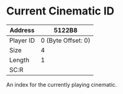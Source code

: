 #  Current Cinematic ID
Address   | 5122B8
----------|-------------
Player ID | 0 (Byte Offset: 0)
Size 	  | 4
Length 	  | 1
SC:R      | 

An index for the currently playing cinematic.
